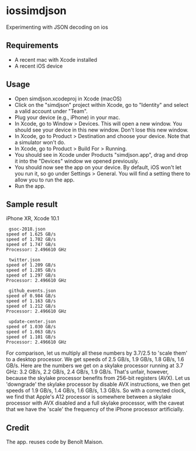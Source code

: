 # iossimdjson
Experimenting with JSON decoding on ios 

## Requirements

- A recent mac with Xcode installed
- A recent iOS device


## Usage

- Open simdjson.xcodeproj in Xcode (macOS) 
- Click on the "simdjson" project within Xcode, go to "Identity" and select a valid account under "Team".
- Plug your device (e.g., iPhone) in your mac.
- In Xcode, go to Window > Devices. This will open a new window. You should see your device in this new window. Don't lose this new window.
- In Xcode, go to Product > Destination and choose your device. Note that a simulator won't do.
- In Xcode, go to Product > Build For > Running.
- You should see in Xcode under Products "simdjson.app", drag and drop it into the "Devices" window we opened previously.
- You should now see the app on your device. By default, iOS won't let you run it, so go under Settings > General. You will find a setting there to allow you to run the app.
- Run the app.

## Sample result

iPhone XR, Xcode 10.1
```
 gsoc-2018.json 
speed of 1.625 GB/s 
speed of 1.702 GB/s 
speed of 1.747 GB/s 
Processor: 2.496610 GHz 

 twitter.json 
speed of 1.209 GB/s 
speed of 1.285 GB/s 
speed of 1.297 GB/s 
Processor: 2.496610 GHz 

 github_events.json 
speed of 0.984 GB/s 
speed of 1.163 GB/s 
speed of 1.212 GB/s 
Processor: 2.496610 GHz 

 update-center.json 
speed of 1.030 GB/s 
speed of 1.063 GB/s 
speed of 1.101 GB/s 
Processor: 2.496610 GHz 
```

For comparison, let us multiply all these numbers by 3.7/2.5 to 'scale them' to a desktop processor.
We get speeds of 2.5 GB/s, 1.9 GB/s, 1.8 GB/s, 1.6 GB/s.
Here are the numbers we get on a skylake processor running at 3.7 GHz: 
3.2 GB/s, 2.2 GB/s, 2.4 GB/s, 1.9 GB/s.
That's unfair, however, because the skylake processor benefits from 256-bit registers (AVX).
Let us 'downgrade' the skylake processor by disable AVX instructions, we then 
get speeds of 1.9 GB/s, 1.4 GB/s, 1.6 GB/s, 1.3 GB/s. So with a corrected clock, we find
that Apple's A12 processor is somewhere between a skylake processor with AVX disabled and
a full skylake processor, with the caveat that we have the 'scale' the frequency of the iPhone processor
artificially.



## Credit


The app. reuses code by Benoît Maison.
